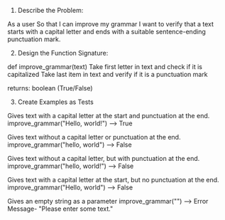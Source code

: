 1. Describe the Problem:

As a user
So that I can improve my grammar
I want to verify that a text starts with a capital letter and ends with a suitable sentence-ending punctuation mark.

2. Design the Function Signature:


def improve_grammar(text)
Take first letter in text and check if it is capitalized
Take last item in text and verify if it is a punctuation mark 

returns:
boolean (True/False)


3. Create Examples as Tests

Gives text with a capital letter at the start and punctuation at the end.
improve_grammar("Hello, world!")
--> True

Gives text without a capital letter or punctuation at the end.
improve_grammar("hello, world")
--> False

Gives text without a capital letter, but with punctuation at the end.
improve_grammar("hello, world!")
--> False

Gives text with a capital letter at the start, but no punctuation at the end.
improve_grammar("Hello, world")
--> False

Gives an empty string as a parameter
improve_grammar("")
--> Error Message- "Please enter some text."





